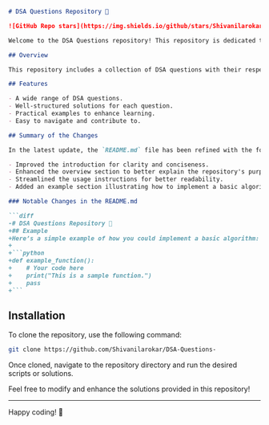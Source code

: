 ```markdown
# DSA Questions Repository 🤖

![GitHub Repo stars](https://img.shields.io/github/stars/Shivanilarokar/DSA-Questions-) ![GitHub forks](https://img.shields.io/github/forks/Shivanilarokar/DSA-Questions-) ![GitHub issues](https://img.shields.io/github/issues/Shivanilarokar/DSA-Questions-)

Welcome to the DSA Questions repository! This repository is dedicated to providing a collection of DSA questions with their respective solutions, designed to help you understand and implement various algorithms and data structures.

## Overview

This repository includes a collection of DSA questions with their respective solutions, aimed at helping developers strengthen their understanding of data structures and algorithms through practical implementations.

## Features

- A wide range of DSA questions.
- Well-structured solutions for each question.
- Practical examples to enhance learning.
- Easy to navigate and contribute to.

## Summary of the Changes

In the latest update, the `README.md` file has been refined with the following changes:

- Improved the introduction for clarity and conciseness.
- Enhanced the overview section to better explain the repository's purpose.
- Streamlined the usage instructions for better readability.
- Added an example section illustrating how to implement a basic algorithm.

### Notable Changes in the README.md

```diff
-# DSA Questions Repository 🤖
+## Example
+Here’s a simple example of how you could implement a basic algorithm:
+
+```python
+def example_function():
+    # Your code here
+    print("This is a sample function.")
+    pass
+```
```

## Installation

To clone the repository, use the following command:

```bash
git clone https://github.com/Shivanilarokar/DSA-Questions-
```

Once cloned, navigate to the repository directory and run the desired scripts or solutions.

Feel free to modify and enhance the solutions provided in this repository!

---

Happy coding! 🎉
```